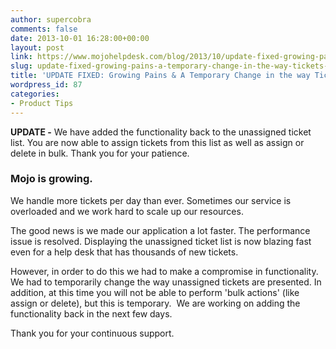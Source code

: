 ```yaml
---
author: supercobra
comments: false
date: 2013-10-01 16:28:00+00:00
layout: post
link: https://www.mojohelpdesk.com/blog/2013/10/update-fixed-growing-pains-a-temporary-change-in-the-way-tickets-are-assigned/
slug: update-fixed-growing-pains-a-temporary-change-in-the-way-tickets-are-assigned
title: 'UPDATE FIXED: Growing Pains & A Temporary Change in the way Tickets are Assigned'
wordpress_id: 87
categories:
- Product Tips
---
```


**UPDATE -** We have added the functionality back to the unassigned ticket list. You are now able to assign tickets from this list as well as assign or delete in bulk. Thank you for your patience.




### Mojo is growing.


We handle more tickets per day than ever. Sometimes our service is overloaded and we work hard to scale up our resources.





The good news is we made our application a lot faster. The performance issue is resolved. Displaying the unassigned ticket list is now blazing fast even for a help desk that has thousands of new tickets.







However, in order to do this we had to make a compromise in functionality. We had to temporarily change the way unassigned tickets are presented. In addition, at this time you will not be able to perform 'bulk actions' (like assign or delete), but this is temporary.  We are working on adding the functionality back in the next few days.







Thank you for your continuous support.
